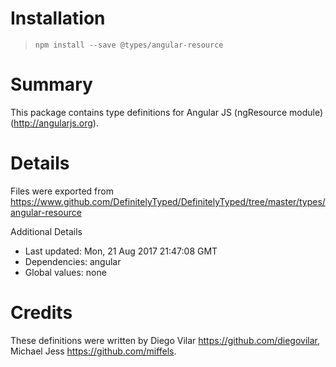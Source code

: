 # Installation
> `npm install --save @types/angular-resource`

# Summary
This package contains type definitions for Angular JS (ngResource module) (http://angularjs.org).

# Details
Files were exported from https://www.github.com/DefinitelyTyped/DefinitelyTyped/tree/master/types/angular-resource

Additional Details
 * Last updated: Mon, 21 Aug 2017 21:47:08 GMT
 * Dependencies: angular
 * Global values: none

# Credits
These definitions were written by Diego Vilar <https://github.com/diegovilar>, Michael Jess <https://github.com/miffels>.
